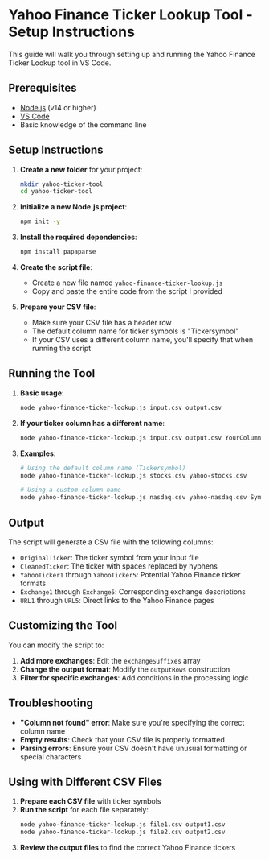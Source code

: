 # Yahoo Finance Ticker Lookup Tool - Setup Instructions

This guide will walk you through setting up and running the Yahoo Finance Ticker Lookup tool in VS Code.

## Prerequisites

- [Node.js](https://nodejs.org/) (v14 or higher)
- [VS Code](https://code.visualstudio.com/)
- Basic knowledge of the command line

## Setup Instructions

1. **Create a new folder** for your project:
   ```bash
   mkdir yahoo-ticker-tool
   cd yahoo-ticker-tool
   ```

2. **Initialize a new Node.js project**:
   ```bash
   npm init -y
   ```

3. **Install the required dependencies**:
   ```bash
   npm install papaparse
   ```

4. **Create the script file**:
   - Create a new file named `yahoo-finance-ticker-lookup.js`
   - Copy and paste the entire code from the script I provided

5. **Prepare your CSV file**:
   - Make sure your CSV file has a header row
   - The default column name for ticker symbols is "Tickersymbol"
   - If your CSV uses a different column name, you'll specify that when running the script

## Running the Tool

1. **Basic usage**:
   ```bash
   node yahoo-finance-ticker-lookup.js input.csv output.csv
   ```

2. **If your ticker column has a different name**:
   ```bash
   node yahoo-finance-ticker-lookup.js input.csv output.csv YourColumnName
   ```

3. **Examples**:
   ```bash
   # Using the default column name (Tickersymbol)
   node yahoo-finance-ticker-lookup.js stocks.csv yahoo-stocks.csv

   # Using a custom column name
   node yahoo-finance-ticker-lookup.js nasdaq.csv yahoo-nasdaq.csv Symbol
   ```

## Output

The script will generate a CSV file with the following columns:

- `OriginalTicker`: The ticker symbol from your input file
- `CleanedTicker`: The ticker with spaces replaced by hyphens
- `YahooTicker1` through `YahooTicker5`: Potential Yahoo Finance ticker formats
- `Exchange1` through `Exchange5`: Corresponding exchange descriptions
- `URL1` through `URL5`: Direct links to the Yahoo Finance pages

## Customizing the Tool

You can modify the script to:

1. **Add more exchanges**: Edit the `exchangeSuffixes` array
2. **Change the output format**: Modify the `outputRows` construction
3. **Filter for specific exchanges**: Add conditions in the processing logic

## Troubleshooting

- **"Column not found" error**: Make sure you're specifying the correct column name
- **Empty results**: Check that your CSV file is properly formatted
- **Parsing errors**: Ensure your CSV doesn't have unusual formatting or special characters

## Using with Different CSV Files

1. **Prepare each CSV file** with ticker symbols
2. **Run the script** for each file separately:
   ```bash
   node yahoo-finance-ticker-lookup.js file1.csv output1.csv
   node yahoo-finance-ticker-lookup.js file2.csv output2.csv
   ```
3. **Review the output files** to find the correct Yahoo Finance tickers
